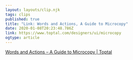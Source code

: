 ```yaml
---
layout: layouts/clip.njk
tags: clips
published: true
title: "Link: Words and Actions, A Guide to Microcopy" 
date: 2020-01-08T20:23:48.786Z
link: https://www.toptal.com/designers/ui/microcopy
ogtype: article
---
```

[Words and Actions – A Guide to Microcopy | Toptal](https://www.toptal.com/designers/ui/microcopy)
